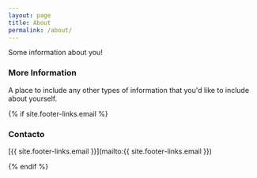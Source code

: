 ```yaml
---
layout: page
title: About
permalink: /about/
---
```


Some information about you!

### More Information

A place to include any other types of information that you'd like to include about yourself.

{% if site.footer-links.email %}

### Contacto

[{{ site.footer-links.email }}](mailto:{{ site.footer-links.email }})

{% endif %}
